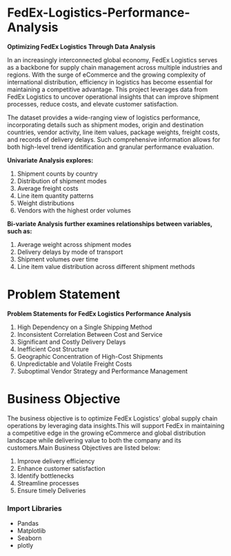 # FedEx-Logistics-Performance-Analysis

**Optimizing FedEx Logistics Through Data Analysis**

In an increasingly interconnected global economy, FedEx Logistics serves as a backbone for supply chain management across multiple industries and regions. With the surge of eCommerce and the growing complexity of international distribution, efficiency in logistics has become essential for maintaining a competitive advantage. This project leverages data from FedEx Logistics to uncover operational insights that can improve shipment processes, reduce costs, and elevate customer satisfaction.

The dataset provides a wide-ranging view of logistics performance, incorporating details such as shipment modes, origin and destination countries, vendor activity, line item values, package weights, freight costs, and records of delivery delays. Such comprehensive information allows for both high-level trend identification and granular performance evaluation.

**Univariate Analysis explores:**

1.   Shipment counts by country
2.   Distribution of shipment modes
1.   Average freight costs
2.   Line item quantity patterns
1.   Weight distributions
2.   Vendors with the highest order volumes

**Bi-variate Analysis further examines relationships between variables, such as:**

1.   Average weight across shipment modes
2.   Delivery delays by mode of transport
1.   Shipment volumes over time
2.   Line item value distribution across different shipment methods

# **Problem Statement**

**Problem Statements for FedEx Logistics Performance Analysis**

1.   High Dependency on a Single Shipping Method
2.   Inconsistent Correlation Between Cost and Service
1.   Significant and Costly Delivery Delays
2.   Inefficient Cost Structure
1.   Geographic Concentration of High-Cost Shipments
2.   Unpredictable and Volatile Freight Costs
1.   Suboptimal Vendor Strategy and Performance Management

# **Business Objective**

The business objective is to optimize FedEx Logistics' global supply chain operations by leveraging data insights.This will support FedEx in maintaining a competitive edge in the growing eCommerce and global distribution landscape while delivering value to both the company and its customers.Main Business Objectives are listed below:

1.   Improve delivery efficiency
2.   Enhance customer satisfaction
1.   Identify bottlenecks
2.   Streamline processes
1.   Ensure timely Deliveries

### Import Libraries

*   Pandas
*   Matplotlib
*   Seaborn
*   plotly
